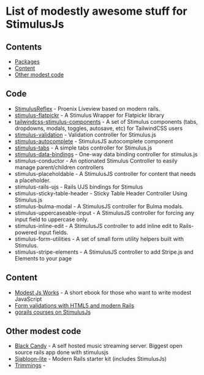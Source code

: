 # List of modestly awesome stuff for StimulusJs

## Contents

  - [Packages](#packages)
  - [Content](#content)
  - [Other modest code](#other-modest-code)

## Code
- [StimulusReflex](https://github.com/hopsoft/stimulus_reflex) - Proenix Liveview based on modern rails.
- [stimulus-flatpickr](https://github.com/adrienpoly/stimulus-flatpickr) - A Stimulus Wrapper for Flatpickr library
- [tailwindcss-stimulus-components](https://github.com/excid3/tailwindcss-stimulus-components) - A set of Stimulus components (tabs, dropdowns, modals, toggles, autosave, etc) for TailwindCSS users
- [stimulus-validation](https://github.com/jwald1/stimulus-validation) - Validation controller for Stimulus.js
- [stimulus-autocomplete](https://github.com/afcapel/stimulus-autocomplete) - StimulusJS autocomplete component
- [stimulus-tabs](https://github.com/jwald1/stimulus-tabs) - A simple tabs controller for Stimulus.js
- [stimulus-data-bindings](https://gitlab.com/initforthe/stimulus-data-bindings) - One-way data binding controller for stimulus.js
- stimulus-conductor - An optionated Stimulus Controller to easily manage parent/children controllers
- stimulus-placeholdable - A StimulusJS controller for content that needs a placeholder.
- stimulus-rails-ujs - Rails UJS bindings for Stimulus
- stimulus-sticky-table-header - Sticky Table Header Controller Using Stimulus.js
- stimulus-bulma-modal - A StimulusJS controller for Bulma modals.
- stimulus-uppercaseable-input - A StimulusJS controller for forcing any input field to uppercase only.
- stimulus-inline-edit - A StimulusJS controller to add inline edit to Rails-powered input fields.
- stimulus-form-utilities - A set of small form utility helpers built with Stimulus.
- stimulus-stripe-elements - A StimulusJS controller to add Stripe.js and Elements to your page


## Content
- [Modest Js Works](https://modestjs.works/) - A short ebook for those who want to write modest JavaScript
- [Form validations with HTML5 and modern Rails](https://www.jorgemanrubia.com/2019/02/16/form-validations-with-html5-and-modern-rails/)
- [gorails courses on StimulusJs](https://gorails.com/episodes/dynamic-nested-forms-with-stimulus-js)

## Other modest code
- [Black Candy](https://github.com/aidewoode/black_candy) - A self hosted music streaming server. Biggest open source rails app done with stimulusjs
- [Sjabloon-lite](https://github.com/eelcoj/sjabloon-lite) - Modern Rails starter kit (includes StimulusJs) 
- [Trimmings](https://github.com/postlight/trimmings) - 
